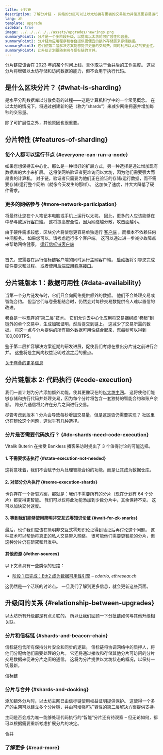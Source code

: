 ```yaml
---
title: 分片链
description: 了解分片链 - 网络的分区可以让以太坊拥有更强的交易能力并使其更容易运行。
lang: zh
template: upgrade
sidebar: true
image: ../../../../../assets/upgrades/newrings.png
summaryPoint1: 分片是一个多阶段升级，以提高以太坊的可扩容性和容量。
summaryPoint2: 分片链为应用程序和卷叠提供更便宜的额外存储层来存储数据。
summaryPoint3: 它们使第二层解决方案能够提供更低的交易费，同时利用以太坊的安全性。
summaryPoint4: 此升级计划跟随主网与信标链的合并。
---
```


<UpgradeStatus dateKey="page-upgrades-shards-date">
    分片链应该会在 2023 年的某个时间上线，具体取决于<a href="/upgrades/merge/">合并</a>后的工作进度。 这些分片将增强以太坊存储和访问数据的能力，但不会用于执行代码。
</UpgradeStatus>

## 是什么区块分片？ {#what-is-sharding}

是水平分割数据库以分散负载的过程——这是计算机科学中的一个常见概念。 在以太坊的情况下，将通过创建新的链（称为“shards”）来减少网络拥塞并增加每秒的交易量。

除了可扩展性之外，其他原因也很重要。

## 分片特性 {#features-of-sharding}

### 每个人都可以运行节点 {#everyone-can-run-a-node}

如果您想保持去中心化，那么是一种很好的扩展方式，另一种选择是通过增加现有数据库的大小来扩展。 这将使网络验证者更难访问以太坊，因为他们需要强大而昂贵的计算机。 对于链，验证者只需要为他们正在验证的存储/运行数据，而不需要存储/运行整个网络（就像今天发生的那样）。 这加快了速度，并大大降低了硬件需求。

### 更多的网络参与 {#more-network-participation}

将最终让您在个人笔记本电脑或手机上运行以太坊。 因此，更多的人应该能够在中参与或运行[客户端](/developers/docs/nodes-and-clients/)。 这将提高安全性，因为网络越分散，攻击面越小。

由于硬件需求较低，区块分片将使您更容易单独运行 [客户端](/developers/docs/nodes-and-clients/) ，而根本不依赖任何中间服务。 如果您可以，请考虑运行多个客户端。 这可以通过进一步减少故障点来帮助网络健康。 [运行信标链客户端](/upgrades/get-involved/)

<br />

<InfoBanner isWarning={true}>
  首先，您需要在运行信标链客户端的同时运行主网客户端。 <a href="https://launchpad.ethereum.org" target="_blank">启动板</a>将引导您完成硬件要求和过程。 或者使用<a href="/developers/docs/apis/backend/#available-libraries">后端应用程序接口</a>。
</InfoBanner>

## 分片链版本 1：数据可用性 {#data-availability}

当第一个分片链发布时，它们只会向网络提供额外的数据。 他们不会处理交易或智能合约。 但当它们与卷叠相结合时，仍然会对每秒交易数提供令人难以置信的改进。

卷叠是一种现存的“第二层”技术。 它们允许去中心化应用将交易捆绑或“卷起”到链外的单个交易中，生成加密证明，然后提交到链上。 这减少了交易所需的数据。 将这一点与分片提供的所有额外数据可用性结合起来，您每秒可以得到 100,000TPS。

<InfoBanner isWarning={false}>
  鉴于第二层扩容解决方案近期的研发进展，促使我们考虑在推出分片链之前进行合并。 这些将是主网向权益证明过渡之后的重点。

[关于卷叠的更多信息](/developers/docs/scaling/#rollups)
</InfoBanner>

## 分片链版本 2: 代码执行 {#code-execution}

我们一直计划为分片添加额外功能，使其更像现在的[以太坊主网](/glossary/#mainnet)。 这将使他们能够存储和执行代码并处理交易，因为每个分片将包含一套独特的智能合约和账户余额。 跨分片通信将允许在分片之间进行交易。

尽管考虑到版本 1 分片会导致每秒增加交易量，但是这是否仍需要实现？ 社区里仍在辩论这个问题，这似乎有几种选择。

### 分片是否需要代码执行？ {#do-shards-need-code-execution}

Vitalik Buterin 在接受 Bankless 播客采访时提出了 3 个值得讨论的可能选择。

<YouTube id="-R0j5AMUSzA" start="5841" />

#### 1. 不需要状态执行 {#state-execution-not-needed}

这将意味着，我们不会赋予分片处理智能合约的功能，而是让其成为数据仓库。

#### 2. 对部分分片执行 {#some-execution-shards}

也许存在一个折衷方案，那就是：我们不需要所有的分片（现在计划有 64 个分片）都变得更智能。 我们可以仅将此功能添加到少数分片中，其余保持不变。 这可以加快交付速度。

#### 3. 等到我们能够使用简明非交互式零知识论证 {#wait-for-zk-snarks}

最后，也许我们应该在简明非交互式零知识论证得到验证后再讨论这个问题。 这种技术可以帮助将真正的私人交易带入网络。 很可能他们需要更智能的分片，但这种分片仍在研究和开发中。

#### 其他资源 {#other-sources}

以下文章具有一些类似的思路：

- [阶段 1 已完成：Eth2 成为数据可用性引擎](https://ethresear.ch/t/phase-one-and-done-eth2-as-a-data-availability-engine/5269/8) – _cdetrio, ethresear.ch_

这仍然是一个活跃的讨论点。 一旦我们了解到更多信息，就会更新这些页面。

## 升级间的关系 {#relationship-between-upgrades}

以太坊所有升级都是有点关联的。 所以让我们回顾一下分批链如何与其他升级相关联。

### 分片和信标链 {#shards-and-beacon-chain}

信标链包含所有保持分片安全和同步的逻辑。 信标链将协调网络中的质押人，将他们分配给他们需要处理的分片。 它还将通过接收和存储其他分片可访问的分片交易数据来促进分片之间的通信。 这将为分片提供以太坊状态的概况，以保持一切最新。

<ButtonLink to="/upgrades/beacon-chain/">
  信标链
</ButtonLink>

### 分片与合并 {#shards-and-docking}

添加额外分片时，以太坊主网已由信标链使用权益证明提供保护。 这使得一个多产的主网可以建立多个分片链，并由可增强可扩容性的第二层解决方案提供支持。

主网是否会成为唯一能够处理代码执行的“智能”分片还有待观察 – 但无论如何，都可以根据需要重新考虑扩展分片的决定。

<ButtonLink to="/upgrades/merge/">
  合并
</ButtonLink>

<Divider />

### 了解更多 {#read-more}

<ShardChainsList />
